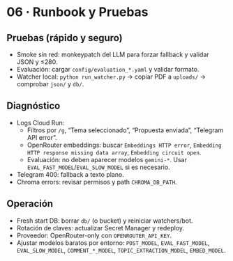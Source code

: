 # 06 · Runbook y Pruebas

## Pruebas (rápido y seguro)
- Smoke sin red: monkeypatch del LLM para forzar fallback y validar JSON y ≤280.
- Evaluación: cargar `config/evaluation_*.yaml` y validar formato.
- Watcher local: `python run_watcher.py` → copiar PDF a `uploads/` → comprobar `json/` y `db/`.

## Diagnóstico
- Logs Cloud Run:
  - Filtros por `/g`, “Tema seleccionado”, “Propuesta enviada”, “Telegram API error”.
  - OpenRouter embeddings: buscar `Embeddings HTTP error`, `Embedding HTTP response missing data array`, `Embedding circuit open`.
  - Evaluación: no deben aparecer modelos `gemini-*`. Usar `EVAL_FAST_MODEL`/`EVAL_SLOW_MODEL` si es necesario.
- Telegram 400: fallback a texto plano.
- Chroma errors: revisar permisos y path `CHROMA_DB_PATH`.

## Operación
- Fresh start DB: borrar `db/` (o bucket) y reiniciar watchers/bot.
- Rotación de claves: actualizar Secret Manager y redeploy.
- Proveedor: OpenRouter-only con `OPENROUTER_API_KEY`.
- Ajustar modelos baratos por entorno: `POST_MODEL`, `EVAL_FAST_MODEL`, `EVAL_SLOW_MODEL`, `COMMENT_*_MODEL`, `TOPIC_EXTRACTION_MODEL`, `EMBED_MODEL`.
